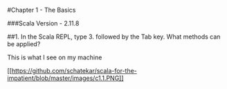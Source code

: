 #Chapter 1 - The Basics

###Scala Version - 2.11.8

##1. In the Scala REPL, type 3. followed by the Tab key. What methods can be applied?

This is what I see on my machine

[[https://github.com/schatekar/scala-for-the-impatient/blob/master/images/c1.1.PNG]]

